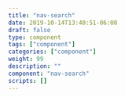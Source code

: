 ```yaml
---
title: "nav-search"
date: 2019-10-14T13:40:51-06:00
draft: false
type: component
tags: ["component"]
categories: ["component"]
weight: 99
description: ""
component: "nav-search"
scripts: []
---
```


